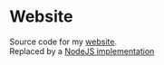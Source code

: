 # Website

Source code for my [website](https://squiddy.me).\
Replaced by a [NodeJS implementation](https://github.com/squi-ddy/website)

